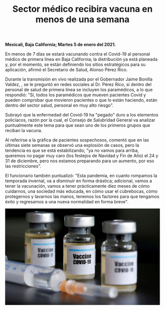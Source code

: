 ﻿---
layout: blog
title: "Sector médico recibira vacuna en menos de una semana"
Date: 2021-01-05
categories: mexicali
permalink: /:categories/:title:output_ext
image: /img/cnr/2021-01-05-sector-medico-recibira-vacuna-en-menos-de-una-semana.jpg
alt: " "
autor:
---


**Mexicali, Baja California; Martes 5 de enero del 2021.** 


En menos de 7 días se estará vacunando contra el Covid-19 al personal médico de primera línea en Baja California; la distribución ya está planeada y, por el momento, se están definiendo los sitios estratégicos para su aplicación, afirmó el Secretario de Salud, Alonso Pérez Rico. 


Durante la transmisión en vivo realizada por el Gobernador Jaime Bonilla Valdez, , se le preguntó en redes sociales al Dr. Pérez Rico, si dentro del personal de salud de primera línea se incluyen los paramédicos, a lo que respondió: "Sí, todos los paramédicos que mueven pacientes Covid y pueden comprobar que movieron pacientes o que lo están haciendo, están dentro del sector salud, personal en muy alto riesgo". 


Subrayó que la enfermedad del Covid-19 ha "pegado" duro a los elementos policíacos, razón por la cual, el Consejo de Salubridad General va analizar puntualmente este tema para que sean uno de los primeros grupos que reciban la vacuna. 


Al referirse a la gráfica de pacientes sospechosos, comentó que en las últimas siete semanas se observó una explosión de casos, pero la tendencia es que se está estabilizando; "ya no vamos para arriba, queremos no pagar muy caro (los festejos de Navidad y Fin de Año) el 24 y 31 de diciembre, pero nos estamos preparando para un aumento, por eso las restricciones". 


El funcionario también puntualizó: "Esta pandemia, en cuanto rompamos la temporada invernal, va a disminuir en forma drástica; adicional, vamos a tener la vacunación, vamos a tener prácticamente diez meses de cómo cuidarnos, una sociedad más educada, en cómo usar el cubrebocas, cómo protegernos y lavarnos las manos, tenemos los factores para que tengamos éxito y regresamos a una nueva normalidad en forma breve".

<div id="carouselExampleSlidesOnly" class="carousel slide" data-ride="carousel">
  <div class="carousel-inner">
    <div class="carousel-item active">
       <img class="d-block w-100" src="/img/cnr/2021-01-05-sector-medico-recibira-vacuna-en-menos-de-una-semana.jpg" loading="lazy"  alt="">
    </div>
  </div>
</div>